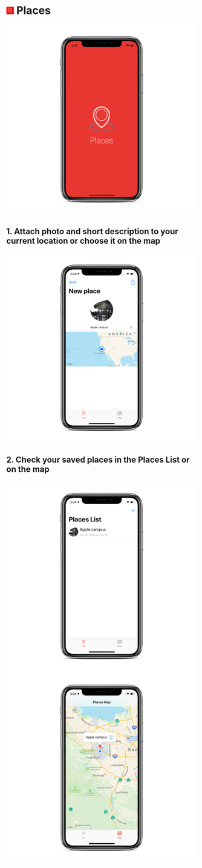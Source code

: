 # ![Logo](https://github.com/AlexeyVoronov96/Places/blob/master/Places/Assets.xcassets/AppIcon.appiconset/Icon-App-20x20%401x.png) Places
![LaunchScreen](https://github.com/AlexeyVoronov96/Places/blob/master/Screenshots/LaunchScreen.png)
## 1. Attach photo and short description to your current location or choose it on the map
![PlaceAddingScreen](https://github.com/AlexeyVoronov96/Places/blob/master/Screenshots/PlaceAddingScreen.png)
## 2. Check your saved places in the Places List or on the map
![PlacesList](https://github.com/AlexeyVoronov96/Places/blob/master/Screenshots/PlacesListScreen.png)
![PlacesMap](https://github.com/AlexeyVoronov96/Places/blob/master/Screenshots/PlacesMapScreen.png)
